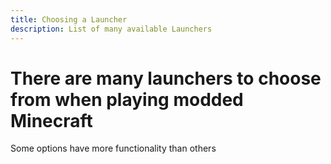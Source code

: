 ```yaml
---
title: Choosing a Launcher
description: List of many available Launchers
---
```


# There are many launchers to choose from when playing modded Minecraft

Some options have more functionality than others